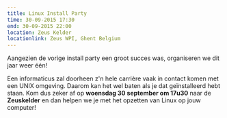 ```yaml
---
title: Linux Install Party
time: 30-09-2015 17:30
end: 30-09-2015 22:00
location: Zeus Kelder
locationlink: Zeus WPI, Ghent Belgium
---
```


Aangezien de vorige install party een groot succes was, organiseren we dit jaar weer één!

Een informaticus zal doorheen z'n hele carrière vaak in contact komen met een UNIX omgeving. Daarom kan het wel baten als je dat geïnstalleerd hebt staan. Kom dus zeker af op **woensdag 30 september om 17u30** naar de **Zeuskelder** en dan helpen we je met het opzetten van Linux op jouw computer!
